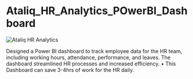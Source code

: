 # Ataliq_HR_Analytics_POwerBI_Dashboard

![Ataliq HR Analytics](https://github.com/Jayadharanirajapaksha/Ataliq_HR_Analytics_POwerBI_Dashboard/assets/116358845/08e60704-707c-41f5-a37c-cb7b28204dad)


Designed a Power BI dashboard to track employee data for the HR team, including working hours, attendance,  performance, and leaves. The dashboard streamlined HR processes and increased efficiency. • This Dashboard can save 3-4hrs of work for the HR daily.
